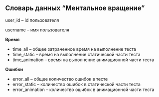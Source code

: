 ## Словарь данных “Ментальное вращение”

user_id – id пользователя

username – имя пользователя

**Время**

- time_all – общее затраченное время на выполнение теста
- time_static – время на выполнение статической части теста
- time_animation – время на выполнение анимационной части теста 

**Ошибки**

- error_all – общее количество ошибок в тесте
- error_static – количество ошибок в статической части теста
- error_animation – количество ошибок в анимационной части теста